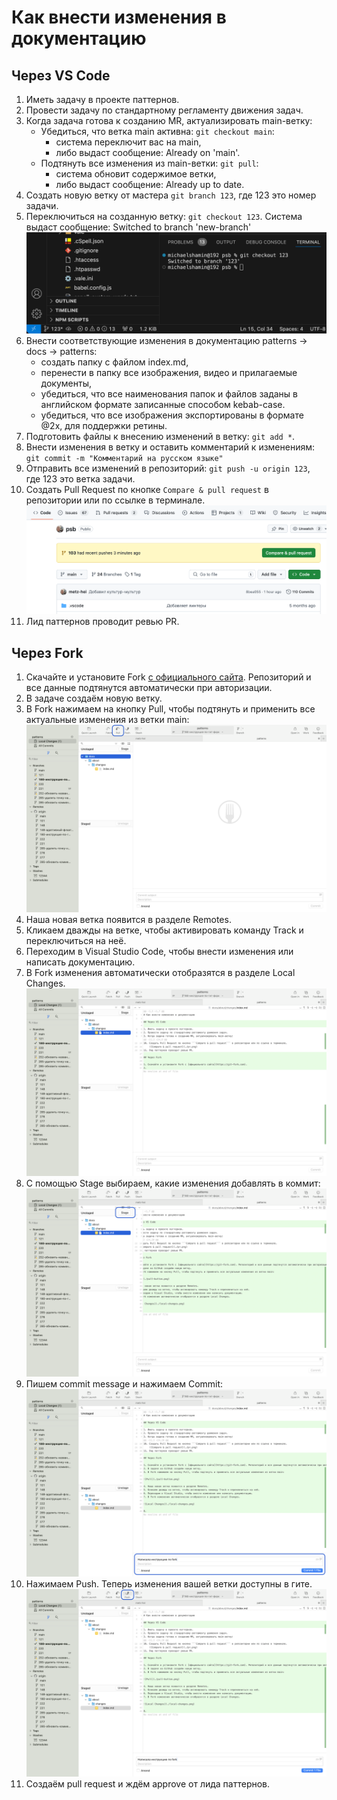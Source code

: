 # Как внести изменения в документацию

## Через VS Code

1. Иметь задачу в проекте паттернов.
2. Провести задачу по стандартному регламенту движения задач.
3. Когда задача готова к созданию MR, актуализировать main-ветку:
   - Убедиться, что ветка main активна: ```git checkout main```:
     - система переключит вас на main,
     - либо выдаст сообщение: Already on 'main'.
   - Подтянуть все изменения из main-ветки: ```git pull```:
     - система обновит содержимое ветки,
     - либо выдаст сообщение: Already up to date.
4. Создать новую ветку от мастера ```git branch 123```, где 123 это номер задачи.
5. Переключиться на созданную ветку: ```git checkout 123```. Система выдаст сообщение: Switched to branch 'new-branch' ![Switched to branch](./123.png)
6. Внести соответствующие изменения в документацию patterns → docs → patterns:
   - создать папку с файлом index.md,
   - перенести в папку все изображения, видео и прилагаемые документы,
   - убедиться, что все наименования папок и файлов заданы в английском формате записанные способом kebab-case.
   - убедиться, что все изображения экспортированы в формате @2х, для поддержки ретины.
7. Подготовить файлы к внесению изменений в ветку: ```git add *```.
8. Внести изменения в ветку и оставить комментарий к изменениям: ```git commit -m "Комментарий на русском языке"```
9. Отправить все изменений в репозиторий: ```git push -u origin 123```, где 123 это ветка задачи.
10. Создать Pull Request по кнопке ```Compare & pull request``` в репозитории или по ссылке в терминале.
    ![Compare & pull request](./pr.png)
11. Лид паттернов проводит ревью PR.

## Через Fork

1. Скачайте и установите Fork [с официального сайта](https://git-fork.com). Репозиторий и все данные подтянутся автоматически при авторизации.
2. В задаче создаём новую ветку.
3. В Fork нажимаем на кнопку Pull, чтобы подтянуть и применить все актуальные изменения из ветки main:
   ![Pull](./pull-button.png)
4. Наша новая ветка появится в разделе Remotes.
5. Кликаем дважды на ветке, чтобы активировать команду Track и переключиться на неё.
6. Переходим в Visual Studio Code, чтобы внести изменения или написать документацию.
7. В Fork изменения автоматически отобразятся в разделе Local Changes.
    ![Local Changes](./local-changes.png)
8. С помощью Stage выбираем, какие изменения добавлять в коммит:
    ![Stage](./stage.png)
9. Пишем commit message и нажимаем Commit:
    ![Commit](./commit.png)
10. Нажимаем Push. Теперь изменения вашей ветки доступны в гите.
    ![Push](./push-button.png)
11. Создаём pull request и ждём approve от лида паттернов.

